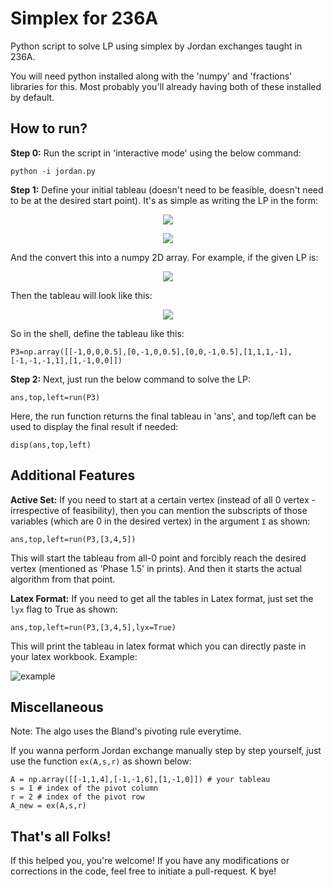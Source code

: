 # Simplex for 236A

Python script to solve LP using simplex by Jordan exchanges taught in 236A.

You will need python installed along with the 'numpy' and 'fractions' libraries for this. Most probably you'll already having both of these installed by default.

## How to run?

**Step 0:** Run the script in 'interactive mode' using the below command:
```
python -i jordan.py
```

**Step 1:** Define your initial tableau (doesn't need to be feasible, doesn't need to be at the desired start point). It's as simple as writing the LP in the form:
<p align="center">
  <img src="https://i.ibb.co/HTtp10f/Code-Cogs-Eqn-1.png" />
</p>
<p align="center">
  <img src="https://i.ibb.co/VmsLZ5X/Code-Cogs-Eqn.png" />
</p>

And the convert this into a numpy 2D array. For example, if the given LP is:
<p align="center">
  <img src="https://i.ibb.co/kyF3g28/Screenshot-2021-11-29-at-2-42-43-PM.png" />
</p>

Then the tableau will look like this:
<p align="center">
  <img src="https://i.ibb.co/2s2N6cg/Screenshot-2021-11-29-at-2-42-48-PM.png" />
</p>

So in the shell, define the tableau like this:
```
P3=np.array([[-1,0,0,0.5],[0,-1,0,0.5],[0,0,-1,0.5],[1,1,1,-1],[-1,-1,-1,1],[1,-1,0,0]])
```

**Step 2:** Next, just run the below command to solve the LP:
```
ans,top,left=run(P3)
```

Here, the run function returns the final tableau in 'ans', and top/left can be used to display the final result if needed:
```
disp(ans,top,left)
```

## Additional Features

**Active Set:** If you need to start at a certain vertex (instead of all 0 vertex - irrespective of feasibility), then you can mention the subscripts of those variables (which are 0 in the desired vertex) in the argument `I` as shown:
```
ans,top,left=run(P3,[3,4,5])
```

This will start the tableau from all-0 point and forcibly reach the desired vertex (mentioned as 'Phase 1.5' in prints). And then it starts the actual algorithm from that point.

**Latex Format:** If you need to get all the tables in Latex format, just set the `lyx` flag to True as shown:
```
ans,top,left=run(P3,[3,4,5],lyx=True)
```
This will print the tableau in latex format which you can directly paste in your latex workbook. Example:

![example](https://i.ibb.co/55gMDvw/Screenshot-2021-11-29-at-2-56-31-PM.png)

## Miscellaneous

Note: The algo uses the Bland's pivoting rule everytime.

If you wanna perform Jordan exchange manually step by step yourself, just use the function `ex(A,s,r)` as shown below:
```
A = np.array([[-1,1,4],[-1,-1,6],[1,-1,0]]) # your tableau
s = 1 # index of the pivot column
r = 2 # index of the pivot row
A_new = ex(A,s,r)
```

## That's all Folks!

If this helped you, you're welcome! If you have any modifications or corrections in the code, feel free to initiate a pull-request. K bye!